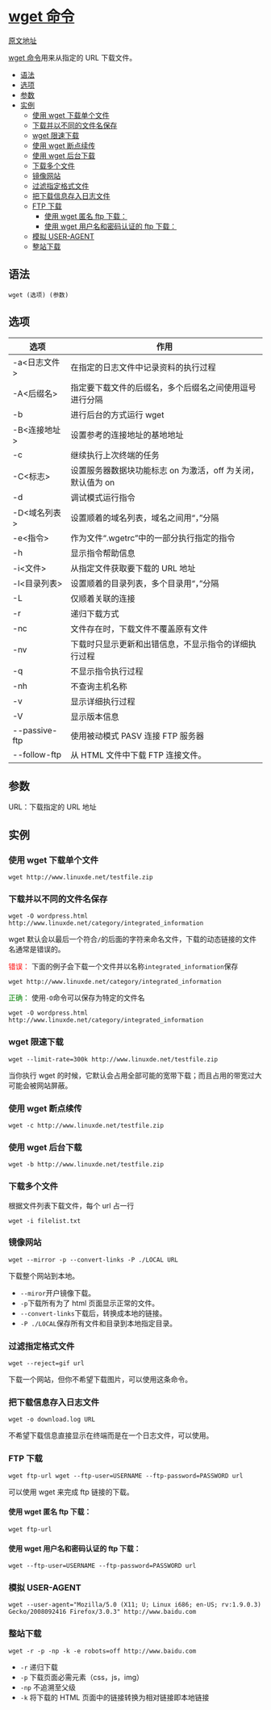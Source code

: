 # [wget 命令](http://man.linuxde.net/wget)

[原文地址](https://github.com/hua03/blog/blob/master/blog/笔记/linux之wget命令.md)

[wget 命令](http://man.linuxde.net/wget)用来从指定的 URL 下载文件。

<!-- TOC depthFrom:2 -->

- [语法](#语法)
- [选项](#选项)
- [参数](#参数)
- [实例](#实例)
  - [使用 wget 下载单个文件](#使用-wget-下载单个文件)
  - [下载并以不同的文件名保存](#下载并以不同的文件名保存)
  - [wget 限速下载](#wget-限速下载)
  - [使用 wget 断点续传](#使用-wget-断点续传)
  - [使用 wget 后台下载](#使用-wget-后台下载)
  - [下载多个文件](#下载多个文件)
  - [镜像网站](#镜像网站)
  - [过滤指定格式文件](#过滤指定格式文件)
  - [把下载信息存入日志文件](#把下载信息存入日志文件)
  - [FTP 下载](#ftp-下载)
    - [使用 wget 匿名 ftp 下载：](#使用-wget-匿名-ftp-下载)
    - [使用 wget 用户名和密码认证的 ftp 下载：](#使用-wget-用户名和密码认证的-ftp-下载)
  - [模拟 USER-AGENT](#模拟-user-agent)
  - [整站下载](#整站下载)

<!-- /TOC -->

## 语法

```
wget (选项) (参数)
```

## 选项

|     选项      |                            作用                             |
| ------------- | ----------------------------------------------------------- |
| -a<日志文件>  | 在指定的日志文件中记录资料的执行过程                        |
| -A<后缀名>    | 指定要下载文件的后缀名，多个后缀名之间使用逗号进行分隔      |
| -b            | 进行后台的方式运行 wget                                     |
| -B<连接地址>  | 设置参考的连接地址的基地地址                                |
| -c            | 继续执行上次终端的任务                                      |
| -C<标志>      | 设置服务器数据块功能标志 on 为激活，off 为关闭，默认值为 on |
| -d            | 调试模式运行指令                                            |
| -D<域名列表>  | 设置顺着的域名列表，域名之间用“，”分隔                      |
| -e<指令>      | 作为文件“.wgetrc”中的一部分执行指定的指令                   |
| -h            | 显示指令帮助信息                                            |
| -i<文件>      | 从指定文件获取要下载的 URL 地址                             |
| -l<目录列表>  | 设置顺着的目录列表，多个目录用“，”分隔                      |
| -L            | 仅顺着关联的连接                                            |
| -r            | 递归下载方式                                                |
| -nc           | 文件存在时，下载文件不覆盖原有文件                          |
| -nv           | 下载时只显示更新和出错信息，不显示指令的详细执行过程        |
| -q            | 不显示指令执行过程                                          |
| -nh           | 不查询主机名称                                              |
| -v            | 显示详细执行过程                                            |
| -V            | 显示版本信息                                                |
| --passive-ftp | 使用被动模式 PASV 连接 FTP 服务器                           |
| --follow-ftp  | 从 HTML 文件中下载 FTP 连接文件。                           |

## 参数

URL：下载指定的 URL 地址

## 实例

### 使用 wget 下载单个文件

```
wget http://www.linuxde.net/testfile.zip
```

### 下载并以不同的文件名保存

```
wget -O wordpress.html http://www.linuxde.net/category/integrated_information
```

wget 默认会以最后一个符合`/`的后面的字符来命名文件，下载的动态链接的文件名通常是错误的。

<span style="color:red">错误：</span> 下面的例子会下载一个文件并以名称`integrated_information`保存

```
wget http://www.linuxde.net/category/integrated_information
```

<span style="color:green">正确：</span> 使用`-O`命令可以保存为特定的文件名

```
wget -O wordpress.html http://www.linuxde.net/category/integrated_information
```

### wget 限速下载

```
wget --limit-rate=300k http://www.linuxde.net/testfile.zip
```

当你执行 wget 的时候，它默认会占用全部可能的宽带下载；而且占用的带宽过大可能会被网站屏蔽。

### 使用 wget 断点续传

```
wget -c http://www.linuxde.net/testfile.zip
```

### 使用 wget 后台下载

```
wget -b http://www.linuxde.net/testfile.zip
```

### 下载多个文件

根据文件列表下载文件，每个 url 占一行

```
wget -i filelist.txt
```

### 镜像网站

```
wget --mirror -p --convert-links -P ./LOCAL URL
```

下载整个网站到本地。

* `--miror`开户镜像下载。
* `-p`下载所有为了 html 页面显示正常的文件。
* `--convert-links`下载后，转换成本地的链接。
* `-P ./LOCAL`保存所有文件和目录到本地指定目录。

### 过滤指定格式文件

```
wget --reject=gif url
```

下载一个网站，但你不希望下载图片，可以使用这条命令。

### 把下载信息存入日志文件

```
wget -o download.log URL
```

不希望下载信息直接显示在终端而是在一个日志文件，可以使用。

### FTP 下载

```
wget ftp-url wget --ftp-user=USERNAME --ftp-password=PASSWORD url
```

可以使用 wget 来完成 ftp 链接的下载。

#### 使用 wget 匿名 ftp 下载：

```
wget ftp-url
```

#### 使用 wget 用户名和密码认证的 ftp 下载：

```
wget --ftp-user=USERNAME --ftp-password=PASSWORD url
```

### 模拟 USER-AGENT

```
wget --user-agent="Mozilla/5.0 (X11; U; Linux i686; en-US; rv:1.9.0.3) Gecko/2008092416 Firefox/3.0.3" http://www.baidu.com
```

### 整站下载

```shell
wget -r -p -np -k -e robots=off http://www.baidu.com
```

* `-r` 递归下载
* `-p` 下载页面必需元素（css，js，img）
* `-np` 不追溯至父级
* `-k` 将下载的 HTML 页面中的链接转换为相对链接即本地链接
